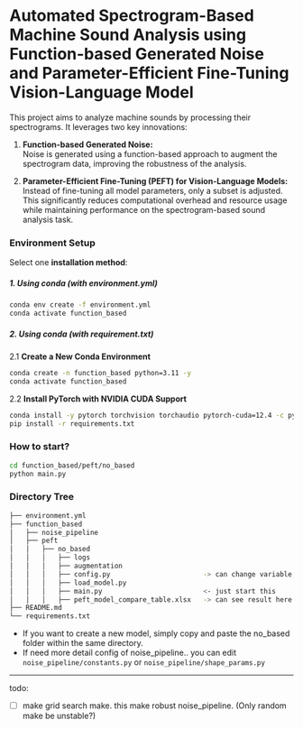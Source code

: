 # Automated Spectrogram-Based Machine Sound Analysis using Function-based Generated Noise and Parameter-Efficient Fine-Tuning Vision-Language Model

This project aims to analyze machine sounds by processing their spectrograms. It leverages two key innovations:

1. **Function-based Generated Noise:**  
   Noise is generated using a function-based approach to augment the spectrogram data, improving the robustness of the analysis.
   
2. **Parameter-Efficient Fine-Tuning (PEFT) for Vision-Language Models:**  
   Instead of fine-tuning all model parameters, only a subset is adjusted. This significantly reduces computational overhead and resource usage while maintaining performance on the spectrogram-based sound analysis task.

### Environment Setup 

Select one **installation method**:

##### 1. Using conda (with environment.yml)

```bash
conda env create -f environment.yml
conda activate function_based
```

##### 2. Using conda (with requirement.txt)

2.1 **Create a New Conda Environment**
    
```bash
conda create -n function_based python=3.11 -y
conda activate function_based
```

2.2 **Install PyTorch with NVIDIA CUDA Support**
    
```bash
conda install -y pytorch torchvision torchaudio pytorch-cuda=12.4 -c pytorch -c nvidia
pip install -r requirements.txt
```

### How to start?

```bash
cd function_based/peft/no_based
python main.py
```

### Directory Tree

```bash
├── environment.yml
├── function_based
│   ├── noise_pipeline
│   ├── peft
│   │   ├── no_based
│   │   │   ├── logs
│   │   │   ├── augmentation 
│   │   │   ├── config.py                       -> can change variable, params...                  
│   │   │   ├── load_model.py                   
│   │   │   ├── main.py                         <- just start this
│   │   │   ├── peft_model_compare_table.xlsx   -> can see result here
├── README.md
└── requirements.txt
```

- If you want to create a new model, simply copy and paste the no_based folder within the same directory.
- If need more detail config of noise_pipeline..  you can edit `noise_pipeline/constants.py` or `noise_pipeline/shape_params.py`



---


todo:
- [ ] make grid search make. this make robust noise_pipeline. (Only random make be unstable?)
